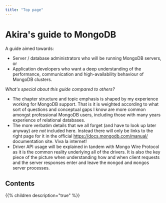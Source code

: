 ```yaml
---
title: "Top page"
---
```


# Akira's guide to MongoDB

A guide aimed towards:

- Server / database administrators who will be running MongoDB servers, or
- Application developers who want a deep understanding of the performance, communication and high-availability behaviour of MongoDB clusters.  

_What's special about this guide compared to others?_

- The chapter structure and topic emphasis is shaped by my experience working for MongoDB support. That is it is weighted according to what sort of questions and conceptual gaps I know are more common amongst professional MongoDB users, including those with many years experience of relational databases.
- The more verbatim details that we all forget (and have to look up later anyway) are _not_ included here. Instead there will only be links to the right page for it in the official https://docs.mongodb.com/manual/ documentation site. Viva la internet!
- Driver API usage will be explained in tandem with Mongo Wire Protocol as it is the common reality underlying all of the drivers. It is also the key piece of the picture when understanding how and when client requests and the server responses enter and leave the <tt>mongod</tt> and <tt>mongos</tt> server processes.

## Contents

{{% children description="true" %}}
